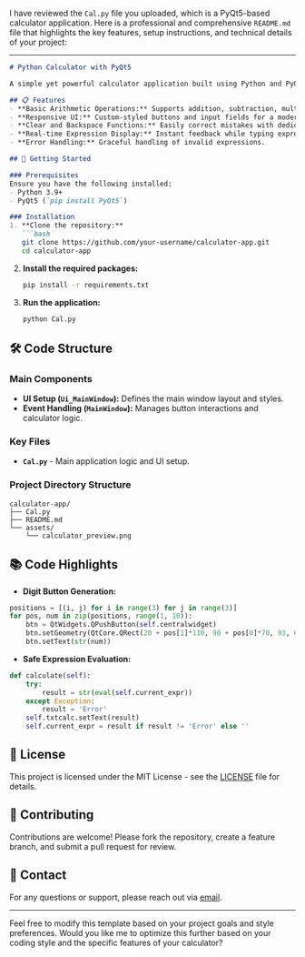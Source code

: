 I have reviewed the `Cal.py` file you uploaded, which is a PyQt5-based calculator application. Here is a professional and comprehensive `README.md` file that highlights the key features, setup instructions, and technical details of your project:

---

````markdown
# Python Calculator with PyQt5

A simple yet powerful calculator application built using Python and PyQt5, featuring a visually appealing user interface, responsive layout, and essential arithmetic operations. This project is perfect for beginners looking to enhance their GUI programming skills or for developers interested in building practical desktop applications.

## 📋 Features
- **Basic Arithmetic Operations:** Supports addition, subtraction, multiplication, and division.
- **Responsive UI:** Custom-styled buttons and input fields for a modern user experience.
- **Clear and Backspace Functions:** Easily correct mistakes with dedicated buttons.
- **Real-time Expression Display:** Instant feedback while typing expressions.
- **Error Handling:** Graceful handling of invalid expressions.

## 🚀 Getting Started

### Prerequisites
Ensure you have the following installed:
- Python 3.9+
- PyQt5 (`pip install PyQt5`)

### Installation
1. **Clone the repository:**
   ```bash
   git clone https://github.com/your-username/calculator-app.git
   cd calculator-app
````

2. **Install the required packages:**

   ```bash
   pip install -r requirements.txt
   ```

3. **Run the application:**

   ```bash
   python Cal.py
   ```

## 🛠️ Code Structure

### Main Components

* **UI Setup (`Ui_MainWindow`):** Defines the main window layout and styles.
* **Event Handling (`MainWindow`):** Manages button interactions and calculator logic.

### Key Files

* **`Cal.py`** - Main application logic and UI setup.

### Project Directory Structure

```
calculator-app/
├── Cal.py
├── README.md
└── assets/
    └── calculator_preview.png
```

## 📚 Code Highlights

* **Digit Button Generation:**

```python
positions = [(i, j) for i in range(3) for j in range(3)]
for pos, num in zip(positions, range(1, 10)):
    btn = QtWidgets.QPushButton(self.centralwidget)
    btn.setGeometry(QtCore.QRect(20 + pos[1]*110, 90 + pos[0]*70, 93, 61))
    btn.setText(str(num))
```

* **Safe Expression Evaluation:**

```python
def calculate(self):
    try:
        result = str(eval(self.current_expr))
    except Exception:
        result = 'Error'
    self.txtcalc.setText(result)
    self.current_expr = result if result != 'Error' else ''
```

## 📄 License

This project is licensed under the MIT License - see the [LICENSE](LICENSE) file for details.

## 🤝 Contributing

Contributions are welcome! Please fork the repository, create a feature branch, and submit a pull request for review.

## 📧 Contact

For any questions or support, please reach out via [email](mailto:eng.elahefayezi@gmail.com).

---

Feel free to modify this template based on your project goals and style preferences. Would you like me to optimize this further based on your coding style and the specific features of your calculator?
